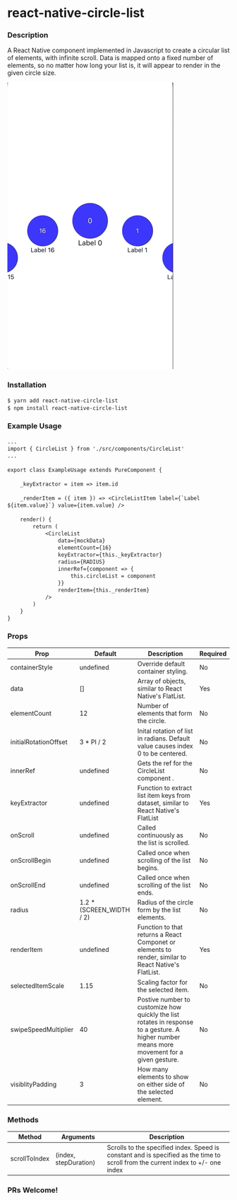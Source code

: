 # react-native-circle-list

### Description

A React Native component implemented in Javascript to create a circular list of elements, with infinite scroll. Data is mapped onto a fixed number of elements, so no matter how long your list is, it will appear to render in the given circle size.

![](react-native-circle-list.gif)

### Installation

```sh
$ yarn add react-native-circle-list
$ npm install react-native-circle-list
```

### Example Usage

```
...
import { CircleList } from './src/components/CircleList'
...

export class ExampleUsage extends PureComponent {

    _keyExtractor = item => item.id

    _renderItem = ({ item }) => <CircleListItem label={`Label ${item.value}`} value={item.value} />

    render() {
        return (
            <CircleList
                data={mockData}
                elementCount={16}
                keyExtractor={this._keyExtractor}
                radius={RADIUS}
                innerRef={component => {
                    this.circleList = component
                }}
                renderItem={this._renderItem}
            />
        )
    }
}
```

### Props

| Prop                  | Default                   | Description                                                                                                                                 | Required |
| --------------------- | ------------------------- | ------------------------------------------------------------------------------------------------------------------------------------------- | -------- |
| containerStyle        | undefined                 | Override default container styling.                                                                                                         | No       |
| data                  | []                        | Array of objects, similar to React Native's FlatList.                                                                                       | Yes      |
| elementCount          | 12                        | Number of elements that form the circle.                                                                                                    | No       |
| initialRotationOffset | 3 \* PI / 2               | Inital rotation of list in radians. Default value causes index 0 to be centered.                                                            | No       |
| innerRef              | undefined                 | Gets the ref for the CircleList component .                                                                                                 | No       |
| keyExtractor          | undefined                 | Function to extract list item keys from dataset, similar to React Native's FlatList                                                         | Yes      |
| onScroll              | undefined                 | Called continuously as the list is scrolled.                                                                                                | No       |
| onScrollBegin         | undefined                 | Called once when scrolling of the list begins.                                                                                              | No       |
| onScrollEnd           | undefined                 | Called once when scrolling of the list ends.                                                                                                | No       |
| radius                | 1.2 \* (SCREEN_WIDTH / 2) | Radius of the circle form by the list elements.                                                                                             | No       |
| renderItem            | undefined                 | Function to that returns a React Componet or elements to render, similar to React Native's FlatList.                                        | Yes      |
| selectedItemScale     | 1.15                      | Scaling factor for the selected item.                                                                                                       | No       |
| swipeSpeedMultiplier  | 40                        | Postive number to customize how quickly the list rotates in response to a gesture. A higher number means more movement for a given gesture. | No       |
| visiblityPadding      | 3                         | How many elements to show on either side of the selected element.                                                                           | No       |

### Methods

| Method        | Arguments             | Description                                                                                                                      |
| ------------- | --------------------- | -------------------------------------------------------------------------------------------------------------------------------- |
| scrollToIndex | (index, stepDuration) | Scrolls to the specified index. Speed is constant and is specified as the time to scroll from the current index to +/- one index |

### PRs Welcome!
